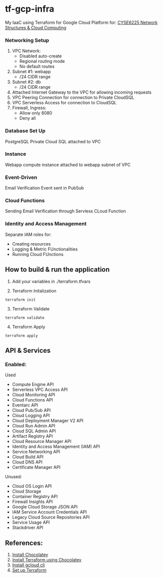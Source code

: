 # tf-gcp-infra

My IaaC using Terraform for Google Cloud Platform for: [CYSE6225 Network Structures &amp; Cloud Computing](https://spring2024.csye6225.cloud/)

### Networking Setup
1. VPC Network:
   - Disabled auto-create 
   - Regional routing mode
   - No default routes
2. Subnet #1: webapp
   - /24 CIDR range
3. Subnet #2: db
   - /24 CIDR range
4. Attached Internet Gateway to the VPC for allowing incoming requests
5. VPC Peering Connection for connection to Private CloudSQL
6. VPC Serverless Access for connection to CloudSQL
7. Firewall, Ingress:
   - Allow only 8080
   - Deny all

### Database Set Up
PostgreSQL Private Cloud SQL attached to VPC

### Instance
Webapp compute instance attached to webapp subnet of VPC
   
### Event-Driven
Email Verification Event sent in PubSub 

### Cloud Functions
Sending Email Verification through Servless CLoud Function

### Identity and Access Management
Separate IAM roles for:
   - Creating resources
   - Logging & Metric FUnctionalities
   - Running Cloud FUnctions
   

## How to build & run the application

1. Add your variables in ./terraform.tfvars

2. Terraform Initalization
   
```
terraform init
```

3. Terraform Validate
   
```
terraform validate
```

4. Terraform Apply
   
```
terraform apply
```

## API & Services

### Enabled:

Used
- Compute Engine API
- Serverless VPC Access API
- Cloud Monitoring API
- Cloud Functions API
- Eventarc API
- Cloud Pub/Sub API
- Cloud Logging API
- Cloud Deployment Manager V2 API
- Cloud Run Admin API
- Cloud SQL Admin API
- Artifact Registry API
- Cloud Resource Manager API
- Identity and Access Management (IAM) API
- Service Networking API
- Cloud Build API
- Cloud DNS API
- Certificate Manager API

Unused:
- Cloud OS Login API					
- Cloud Storage					
- Container Registry API					
- Firewall Insights API					
- Google Cloud Storage JSON API					
- IAM Service Account Credentials API					
- Legacy Cloud Source Repositories API
- Service Usage API					
- Stackdriver API

## References:
1. [Install Chocolatey](https://docs.chocolatey.org/en-us/choco/setup)
2. [Install Terraform using Chocolatey](https://community.chocolatey.org/packages/terraform)
3. [Install gcloud cli](https://cloud.google.com/sdk/docs/install)
4. [Set up Terraform](https://developer.hashicorp.com/terraform/install?ajs_aid=ee087ad3-951d-4cf7-bcf4-ebbe422dd887&product_intent=terraform)

